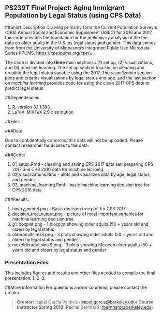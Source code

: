 ## PS239T Final Project: Aging Immigrant Population by Legal Status (using CPS Data)

##Short Description
Drawing primarily form the Current Population Survey's (CPS) Annual Social and Economic Supplement (ASEC) for 2016 and 2017, this code provides the foundation for the preliminary analysis of the the data on older adults in the U.S. by legal status and gender. This data comes from from the University of Minnesota’s Integrated Public Use Microdata Series (IPUMS, https://cps.ipums.org/cps/).

The code is divided into **three** main sections.: (1) set up, (2) visualizations, and (3) machine learning. The *set up* section focuses on cleaning and creating the legal status variable using the 2017. The *visualization* section plots and creates visualizations by legal status and age. and the last section on *machine learning* provides code for using the clean 2017 CPS data to predict legal status.

##Dependencies
  1. R, version 3.1.1.383
  2. LaTeX, MiKTeX 2.9 distribution.

##Files

###Data:

Due to confidentially concerns, this data will not be uploaded. Please contact researcher for access to the data.

###Code: 
  1. 01_setup.Rmd - cleaning and saving CPS 2017 data set; preparing CPS 2017 and CPS 2016 data for machine learning
  2. 02_visualizations.Rmd - plots and visualizes data by age, legal status, and gender
  3. 03_machine_learning.Rmd - basic machine learning decision tree for CPS 2016 data

###Results: 
  1. binary_model.png - Basic decision tree plot for CPS 2017
  2. decision_tree_output.png - picture of most important variables for machine learning decision tree 
  3. g1_boxplot.png - 1 bloxplot showing older adults (50 + years old and older) by legal status
  4. olderadultsinUS.png - 3 plots showing older adults (50 + years old and older) by legal status and gender
  5. mexolderadultsinUS.png - 3 plots showing Mexican older adults (50 + years old and older) by legal status and gender

### Presentation Files
This includes figures and results and other files needed to compile the final presentation.
  1.
  2. 
  3.

##More Information 
For questions and/or concerns, please contact the creator.
>**Creator:** Isabel García Valdivia (isabel.garcia@berkeley.edu)
>**Course Instructor Spring 2018:** Rachel Bernhard (rbernhard@berkeley.edu)